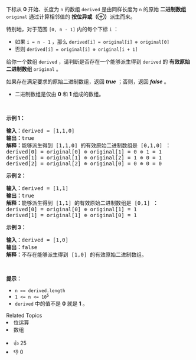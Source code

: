 <p>下标从 <strong>0</strong> 开始、长度为 <code>n</code> 的数组 <code>derived</code> 是由同样长度为 <code>n</code> 的原始 <strong>二进制数组</strong> <code>original</code> 通过计算相邻值的 <strong>按位异或（⊕）</strong>派生而来。</p>

<p>特别地，对于范围&nbsp;<code>[0, n - 1]</code> 内的每个下标 <code>i</code> ：</p>

<ul> 
 <li>如果 <code>i = n - 1</code> ，那么 <code>derived[i] = original[i] ⊕ original[0]</code></li> 
 <li>否则 <code>derived[i] = original[i] ⊕ original[i + 1]</code></li> 
</ul>

<p>给你一个数组 <code>derived</code> ，请判断是否存在一个能够派生得到 <code>derived</code> 的 <strong>有效原始二进制数组</strong> <code>original</code> 。</p>

<p>如果存在满足要求的原始二进制数组，返回 <em><strong>true</strong> </em>；否则，返回<em> <strong>false</strong> </em>。</p>

<ul> 
 <li>二进制数组是仅由 <strong>0</strong> 和 <strong>1</strong> 组成的数组。</li> 
</ul>

<p>&nbsp;</p>

<p><strong>示例 1：</strong></p>

<pre><strong>输入：</strong>derived = [1,1,0]
<strong>输出：</strong>true
<strong>解释：</strong>能够派生得到 [1,1,0] 的有效原始二进制数组是 [0,1,0] ：
derived[0] = original[0] ⊕ original[1] = 0 ⊕ 1 = 1 
derived[1] = original[1] ⊕ original[2] = 1 ⊕ 0 = 1
derived[2] = original[2] ⊕ original[0] = 0 ⊕ 0 = 0
</pre>

<p><strong>示例 2：</strong></p>

<pre><strong>输入：</strong>derived = [1,1]
<strong>输出：</strong>true
<strong>解释：</strong>能够派生得到 [1,1] 的有效原始二进制数组是 [0,1] ：
derived[0] = original[0] ⊕ original[1] = 1
derived[1] = original[1] ⊕ original[0] = 1
</pre>

<p><strong>示例 3：</strong></p>

<pre><strong>输入：</strong>derived = [1,0]
<strong>输出：</strong>false
<strong>解释：</strong>不存在能够派生得到 [1,0] 的有效原始二进制数组。
</pre>

<p>&nbsp;</p>

<p><strong>提示：</strong></p>

<ul> 
 <li><code>n == derived.length</code></li> 
 <li><code>1 &lt;= n&nbsp;&lt;= 10<sup>5</sup></code></li> 
 <li><code>derived</code> 中的值不是 <strong>0</strong> 就是 <strong>1</strong> 。</li> 
</ul>

<div><div>Related Topics</div><div><li>位运算</li><li>数组</li></div></div><br><div><li>👍 25</li><li>👎 0</li></div>
